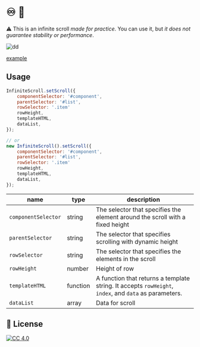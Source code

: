 # ♾ 📜

⚠️ This is an infinite scroll *made for practice*. You can use it, but *it does not guarantee stability or performance*.


![dd](infi.gif)

[example](https://project42da.github.io/InfiniteScroll/examples)

<!-- ## Install

```
npm install llorcs
``` -->

## Usage

```js
InfiniteScroll.setScroll({
    componentSelector: '#component',
    parentSelector: '#list',
    rowSelector: '.item'
    rowHeight,
    templateHTML,
    dataList,
});

// or
new InfiniteScroll().setScroll({
    componentSelector: '#component',
    parentSelector: '#list',
    rowSelector: '.item'
    rowHeight,
    templateHTML,
    dataList,
});
```

| name | type | description |
|---|---|---|
| `componentSelector` | string |The selector that specifies the element around the scroll with a fixed height|
| `parentSelector` | string | The selector that specifies scrolling with dynamic height |
| `rowSelector` | string | The selector that specifies the elements in the scroll |
| `rowHeight` | number | Height of row |
| `templateHTML` | function | A function that returns a template string. It accepts `rowHeight`,` index`, and `data` as parameters. |
| `dataList` | array | Data for scroll |


## 🔑 License

[![CC 4.0][license-image]][license-url]

[license-url]: http://www.wtfpl.net
[license-image]: https://img.shields.io/badge/License-WTFPL%202.0-lightgrey.svg?style=flat-square